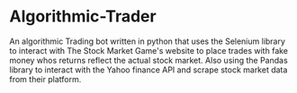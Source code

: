# Algorithmic-Trader
An algorithmic Trading bot written in python that uses the Selenium library to interact with The Stock Market Game's website to place trades with fake money whos returns reflect the actual stock market. Also using the Pandas library to interact with the Yahoo finance API and scrape stock market data from their platform. 
